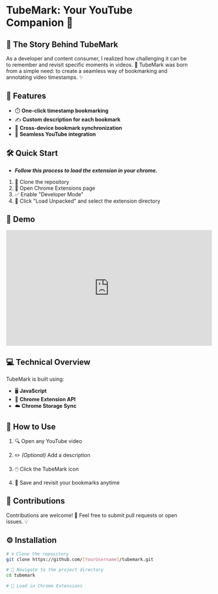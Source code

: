 # TubeMark: Your YouTube Companion 📑

## 🔖 The Story Behind TubeMark

As a developer and content consumer, I realized how challenging it can be to remember and revisit specific moments in videos. 🎥 TubeMark was born from a simple need: to create a seamless way of bookmarking and annotating video timestamps. ✨

## 🚀 Features

- ⏱️ **One-click timestamp bookmarking**
- ✍️ **Custom description for each bookmark**
- 🔄 **Cross-device bookmark synchronization**
- 🤝 **Seamless YouTube integration**

## 🛠️ Quick Start

- **_Follow this process to load the extension in your chrome._**

1. 🔗 Clone the repository
2. 🧩 Open Chrome Extensions page
3. ✅ Enable "Developer Mode"
4. 📂 Click "Load Unpacked" and select the extension directory

## 🎥 Demo

<iframe width="560" height="315" 
src="https://www.youtube.com/embed/cVkjt-nx8Y8" 
title="YouTube video player" frameborder="0" 
allow="accelerometer; autoplay; clipboard-write; encrypted-media; gyroscope; picture-in-picture" 
allowfullscreen></iframe>

## 💻 Technical Overview

TubeMark is built using:

- 🖥️ **JavaScript**
- 🔌 **Chrome Extension API**
- ☁️ **Chrome Storage Sync**

## 🧭 How to Use

1. 🔍 Open any YouTube video
2. ✏️ _(Optional)_ Add a description
3. 🖱️ Click the TubeMark icon

4. 💾 Save and revisit your bookmarks anytime

## 🤝 Contributions

Contributions are welcome! 🎉 Feel free to submit pull requests or open issues. 💡

## ⚙️ Installation

```bash
# 🌀 Clone the repository
git clone https://github.com/[YourUsername]/tubemark.git

# 📂 Navigate to the project directory
cd tubemark

# 🔧 Load in Chrome Extensions
```
